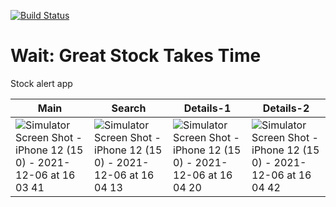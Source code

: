 [![Build Status](https://app.bitrise.io/app/705b8b8407a415ab/status.svg?token=CCpQxyiwnON7dKMSZVOL2w&branch=master)](https://app.bitrise.io/app/705b8b8407a415ab)

# Wait: Great Stock Takes Time
Stock alert app

| Main | Search | Details-1 | Details-2 |
|------|--------|-----------|-----------|
|![Simulator Screen Shot - iPhone 12 (15 0) - 2021-12-06 at 16 03 41](https://user-images.githubusercontent.com/3702498/144942226-0d4ef03b-1cfe-416f-a49d-4b7e73851c44.png) | ![Simulator Screen Shot - iPhone 12 (15 0) - 2021-12-06 at 16 04 13](https://user-images.githubusercontent.com/3702498/144942235-fa662296-5705-4cbd-a20c-2fec0f3b2ac4.png) | ![Simulator Screen Shot - iPhone 12 (15 0) - 2021-12-06 at 16 04 20](https://user-images.githubusercontent.com/3702498/144942254-f4db0bb6-74db-4b2c-a148-332cb27847a8.png) | ![Simulator Screen Shot - iPhone 12 (15 0) - 2021-12-06 at 16 04 42](https://user-images.githubusercontent.com/3702498/144942285-451436b0-c011-43ac-9434-a743409fb8ce.png) | 





